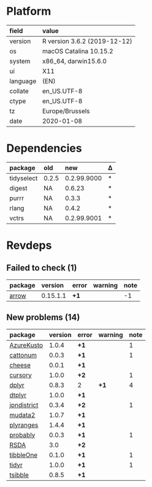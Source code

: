 # Platform

|field    |value                        |
|:--------|:----------------------------|
|version  |R version 3.6.2 (2019-12-12) |
|os       |macOS Catalina 10.15.2       |
|system   |x86_64, darwin15.6.0         |
|ui       |X11                          |
|language |(EN)                         |
|collate  |en_US.UTF-8                  |
|ctype    |en_US.UTF-8                  |
|tz       |Europe/Brussels              |
|date     |2020-01-08                   |

# Dependencies

|package    |old   |new         |Δ  |
|:----------|:-----|:-----------|:--|
|tidyselect |0.2.5 |0.2.99.9000 |*  |
|digest     |NA    |0.6.23      |*  |
|purrr      |NA    |0.3.3       |*  |
|rlang      |NA    |0.4.2       |*  |
|vctrs      |NA    |0.2.99.9001 |*  |

# Revdeps

## Failed to check (1)

|package                    |version  |error  |warning |note |
|:--------------------------|:--------|:------|:-------|:----|
|[arrow](failures.md#arrow) |0.15.1.1 |__+1__ |        |-1   |

## New problems (14)

|package                                |version |error  |warning |note |
|:--------------------------------------|:-------|:------|:-------|:----|
|[AzureKusto](problems.md#azurekusto)   |1.0.4   |__+1__ |        |1    |
|[cattonum](problems.md#cattonum)       |0.0.3   |__+1__ |        |1    |
|[cheese](problems.md#cheese)           |0.0.1   |__+1__ |        |     |
|[cursory](problems.md#cursory)         |1.0.0   |__+2__ |        |1    |
|[dplyr](problems.md#dplyr)             |0.8.3   |2      |__+1__  |4    |
|[dtplyr](problems.md#dtplyr)           |1.0.0   |__+1__ |        |     |
|[jpndistrict](problems.md#jpndistrict) |0.3.4   |__+2__ |        |1    |
|[mudata2](problems.md#mudata2)         |1.0.7   |__+1__ |        |     |
|[plyranges](problems.md#plyranges)     |1.4.4   |__+1__ |        |     |
|[probably](problems.md#probably)       |0.0.3   |__+1__ |        |1    |
|[RSDA](problems.md#rsda)               |3.0     |__+2__ |        |     |
|[tibbleOne](problems.md#tibbleone)     |0.1.0   |__+1__ |        |1    |
|[tidyr](problems.md#tidyr)             |1.0.0   |__+1__ |        |1    |
|[tsibble](problems.md#tsibble)         |0.8.5   |__+1__ |        |     |

